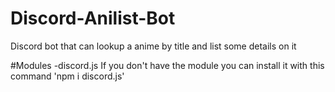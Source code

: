 # Discord-Anilist-Bot
Discord bot that can lookup a anime by title and list some details on it


#Modules
-discord.js
If you don't have the module you can install it with this command 'npm i discord.js'


